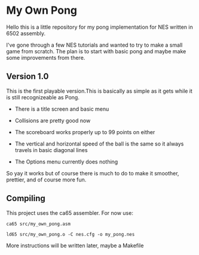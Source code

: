 # My Own Pong
Hello this is a little repository for my pong implementation for
NES written in 6502 assembly.

I've gone through a few NES tutorials and wanted to try to make a small
game from scratch. The plan is to start with basic pong and maybe make some
improvements from there.

## Version 1.0
This is the first playable version.This is basically as simple as it
gets while it is still recognizeable as Pong.

* There is a title screen and basic menu

* Collisions are pretty good now

* The scoreboard works properly up to 99 points on either

* The vertical and horizontal speed of the ball is the same so it always
travels in basic diagonal lines

* The Options menu currently does nothing

So yay it works but of course there is much to do to make it smoother, prettier,
and of course more fun.

## Compiling
This project uses the ca65 assembler.
For now use:

`ca65 src/my_own_pong.asm`

`ld65 src/my_own_pong.o -C nes.cfg -o my_pong.nes`

More instructions will be written later, maybe a Makefile

